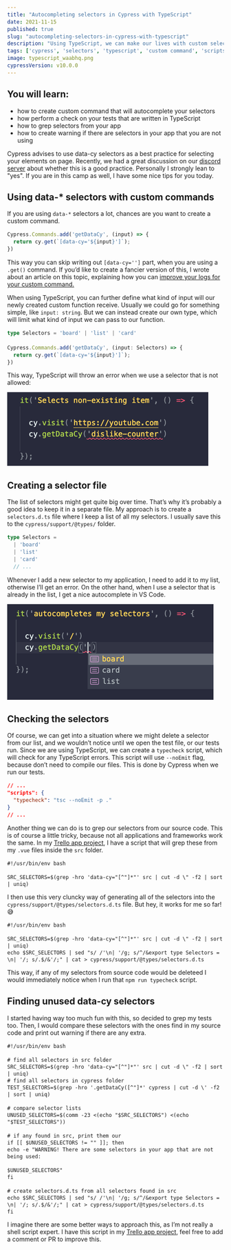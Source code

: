 ```yaml
---
title: "Autocompleting selectors in Cypress with TypeScript"
date: 2021-11-15
published: true
slug: "autocompleting-selectors-in-cypress-with-typescript"
description: "Using TypeScript, we can make our lives with custom selectors easier. Our editor can autocomplete our selectors and check if we aren’t using any that were already deleted"
tags: ['cypress', 'selectors', 'typescript', 'custom command', 'scripts']
image: typescript_waabhq.png
cypressVersion: v10.0.0
---
```

## You will learn:
- how to create custom command that will autocomplete your selectors
- how perform a check on your tests that are written in TypeScript
- how to grep selectors from your app
- how to create warning if there are selectors in your app that you are not using

Cypress advises to use data-cy selectors as a best practice for selecting your elements on page. Recently, we had a great discussion on our [discord server](https://filiphric.com/discord) about whether this is a good practice. Personally I strongly lean to "yes". If you are in this camp as well, I have some nice tips for you today.

## Using data-* selectors with custom commands
If you are using `data-*` selectors a lot, chances are you want to create a custom command.
```js
Cypress.Commands.add('getDataCy', (input) => {
  return cy.get(`[data-cy='${input}']`);
})
```
This way you can skip writing out `[data-cy='']` part, when you are using a `.get()` command. If you’d like to create a fancier version of this, I wrote about an article on this topic, explaining how you can [improve your logs for your custom command.](/improve-your-custom-command-logs-in-cypress#highlighting-elements)

When using TypeScript, you can further define what kind of input will our newly created custom function receive. Usually we could go for something simple, like `input: string`. But we can instead create our own type, which will limit what kind of input we can pass to our function.

```ts
type Selectors = 'board' | 'list' | 'card'

Cypress.Commands.add('getDataCy', (input: Selectors) => {
  return cy.get(`[data-cy='${input}']`);
})
```
This way, TypeScript will throw an error when we use a selector that is not allowed:

![TypeScript error on unknown selector](selector.png)

## Creating a selector file
The list of selectors might get quite big over time. That’s why it’s probably a good idea to keep it in a separate file. My approach is to create a `selectors.d.ts` file where I keep a list of all my selectors. I usually save this to the `cypress/support/@types/` folder.
```ts [cypress/support/@types/selectors.d.ts]
type Selectors = 
  | 'board'
  | 'list'
  | 'card'
  // ...
```
Whenever I add a new selector to my application, I need to add it to my list, otherwise I’ll get an error. On the other hand, when I use a selector that is already in the list, I get a nice autocomplete in VS Code.

![Autosuggesting selectors](autosuggest.png)

## Checking the selectors
Of course, we can get into a situation where we might delete a selector from our list, and we wouldn’t notice until we open the test file, or our tests run. Since we are using TypeScript, we can create a `typecheck` script, which will check for any TypeScript errors. This script will use `--noEmit` flag, because don’t need to compile our files. This is done by Cypress when we run our tests.
```json [package.json]
// ...
"scripts": {
  "typecheck": "tsc --noEmit -p ."
}
// ...
```

Another thing we can do is to grep our selectors from our source code. This is of course a little tricky, because not all applications and frameworks work the same. In my [Trello app project](https://github.com/filiphric/trelloapp-vue-vite-ts), I have a script that will grep these from my `.vue` files inside the `src` folder.

```shell [scripts/getSelectors.sh]
#!/usr/bin/env bash

SRC_SELECTORS=$(grep -hro 'data-cy="[^"]*"' src | cut -d \" -f2 | sort | uniq)
```

I then use this very cluncky way of generating all of the selectors into the `cypress/support/@types/selectors.d.ts` file. But hey, it works for me so far! 😅
```shell [scripts/getSelectors.sh]
#!/usr/bin/env bash

SRC_SELECTORS=$(grep -hro 'data-cy="[^"]*"' src | cut -d \" -f2 | sort | uniq)
echo $SRC_SELECTORS | sed "s/ /'\n| '/g; s/^/&export type Selectors = \n| '/; s/.$/&'/;" | cat > cypress/support/@types/selectors.d.ts
```

This way, if any of my selectors from source code would be deleteed I would immediately notice when I run that `npm run typecheck` script.

## Finding unused data-cy selectors
I started having way too much fun with this, so decided to grep my tests too. Then, I would compare these selectors with the ones find in my source code and print out warning if there are any extra.

```shell [scripts/getSelectors.sh]
#!/usr/bin/env bash

# find all selectors in src folder
SRC_SELECTORS=$(grep -hro 'data-cy="[^"]*"' src | cut -d \" -f2 | sort | uniq)
# find all selectors in cypress folder
TEST_SELECTORS=$(grep -hro '.getDataCy([^"]*' cypress | cut -d \' -f2 | sort | uniq)

# compare selector lists
UNUSED_SELECTORS=$(comm -23 <(echo "$SRC_SELECTORS") <(echo "$TEST_SELECTORS"))

# if any found in src, print them our
if [[ $UNUSED_SELECTORS != "" ]]; then
echo -e "WARNING! There are some selectors in your app that are not being used:

$UNUSED_SELECTORS"
fi

# create selectors.d.ts from all selectors found in src
echo $SRC_SELECTORS | sed "s/ /'\n| '/g; s/^/&export type Selectors = \n| '/; s/.$/&'/;" | cat > cypress/support/@types/selectors.d.ts
fi
```

I imagine there are some better ways to approach this, as I’m not really a shell script expert. I have this script in my [Trello app project](https://github.com/filiphric/trelloapp-vue-vite-ts), feel free to add a comment or PR to improve this.

